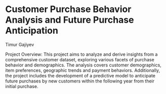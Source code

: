 # Customer Purchase Behavior Analysis and Future Purchase Anticipation
Timur Gajiyev 

Project Overview:
This project aims to analyze and derive insights from a comprehensive customer dataset, exploring various facets of purchase behavior and demographics. The analysis covers customer demographics, item preferences, geographic trends and payment behaviors. Additionally, the project includes the development of a predictive model to anticipate future purchases by new customers within the following year from their initial purchase.
